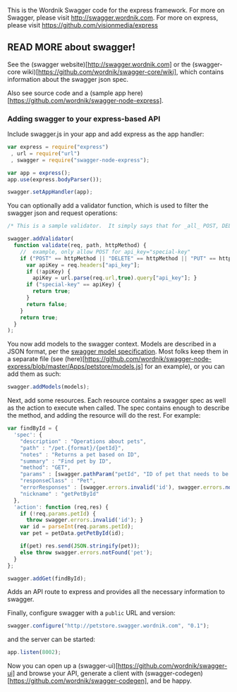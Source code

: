 This is the Wordnik Swagger code for the express framework.  For more on Swagger, please visit http://swagger.wordnik.com.  For more on express, please visit https://github.com/visionmedia/express

## READ MORE about swagger!

See the (swagger website)[http://swagger.wordnik.com] or the (swagger-core wiki)[https://github.com/wordnik/swagger-core/wiki], which contains information about the swagger json spec.

Also see source code and a (sample app here)[https://github.com/wordnik/swagger-node-express].

### Adding swagger to your express-based API

Include swagger.js in your app and add express as the app handler:

```js
var express = require("express")
 , url = require("url")
 , swagger = require("swagger-node-express");

var app = express();
app.use(express.bodyParser());

swagger.setAppHandler(app);
```

You can optionally add a validator function, which is used to filter the swagger json and request operations:

```js
/* This is a sample validator.  It simply says that for _all_ POST, DELETE, PUT  methods, the header `api_key` OR query param `api_key` must be equal to the string literal `special-key`.  All other HTTP ops are A-OK */

swagger.addValidator(
  function validate(req, path, httpMethod) {
    //  example, only allow POST for api_key="special-key"
    if ("POST" == httpMethod || "DELETE" == httpMethod || "PUT" == httpMethod) {
      var apiKey = req.headers["api_key"];
      if (!apiKey) {
        apiKey = url.parse(req.url,true).query["api_key"]; }
      if ("special-key" == apiKey) {
        return true; 
      }
      return false;
    }
    return true;
  }
);

```

You now add models to the swagger context.  Models are described in a JSON format, per the [swagger model specification](https://github.com/wordnik/swagger-core/wiki/Datatypes).  Most folks keep them in a separate file (see (here)[https://github.com/wordnik/swagger-node-express/blob/master/Apps/petstore/models.js] for an example), or you can add them as such:

```js
swagger.addModels(models);

```

Next, add some resources.  Each resource contains a swagger spec as well as the action to execute when called.  The spec contains enough to describe the method, and adding the resource will do the rest.  For example:


```js
var findById = {
  'spec': {
    "description" : "Operations about pets",
    "path" : "/pet.{format}/{petId}",
    "notes" : "Returns a pet based on ID",
    "summary" : "Find pet by ID",
    "method": "GET",
    "params" : [swagger.pathParam("petId", "ID of pet that needs to be fetched", "string")],
    "responseClass" : "Pet",
    "errorResponses" : [swagger.errors.invalid('id'), swagger.errors.notFound('pet')],
    "nickname" : "getPetById"
  },
  'action': function (req,res) {
    if (!req.params.petId) {
      throw swagger.errors.invalid('id'); }
    var id = parseInt(req.params.petId);
    var pet = petData.getPetById(id);

    if(pet) res.send(JSON.stringify(pet));
    else throw swagger.errors.notFound('pet');
  }
};

swagger.addGet(findById);

```

Adds an API route to express and provides all the necessary information to swagger.

Finally, configure swagger with a `public` URL and version:

```js
swagger.configure("http://petstore.swagger.wordnik.com", "0.1");
```

and the server can be started:

```js
app.listen(8002);
```

Now you can open up a (swagger-ui)[https://github.com/wordnik/swagger-ui] and browse your API, generate a client with (swagger-codegen)[https://github.com/wordnik/swagger-codegen], and be happy.

